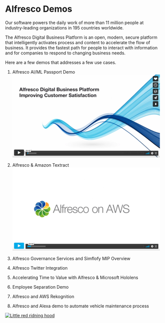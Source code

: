 # Alfresco Demos

Our software powers the daily work of more than 11 million people at industry-leading organizations in 195 countries worldwide.

The Alfresco Digital Business Platform is an open, modern, secure platform that intelligently activates process and content to accelerate the flow of business. It provides the fastest path for people to interact with information and for companies to respond to changing business needs.

Here are a few demos that addresses a few use cases.

1. Alfresco AI/ML Passport Demo
   [![](https://github.com/sherrymax/alfresco-demo-videos/blob/4b5571345285e1c7dfc37c80df596bf4c0ecf93e/assets/images/Accelerating%20Time%20to%20Value%20with%20Alfresco%20&%20Microsoft%20Hololens.jpg)](https://vimeo.com/340062990 "ABC")

2. Alfresco & Amazon Textract
   [![Little red ridning hood](https://github.com/sherrymax/alfresco-demo-videos/blob/main/assets/images/Alfresco%20%26%20Amazon%20Textract.jpg)](https://vimeo.com/303599816 "Little red riding hood - Click to Watch!")

3. Alfresco Governance Services and Simflofy MIP Overview
4. Alfresco Twitter Integration
5. Accelerating Time to Value with Alfresco & Microsoft Hololens
6. Employee Separation Demo
7. Alfresco and AWS Rekognition
8. Alfresco and Alexa demo to automate vehicle maintenance process

[![Little red ridning hood](http://i.imgur.com/7YTMFQp.png)](https://vimeo.com/3514904 "Little red riding hood - Click to Watch!")

